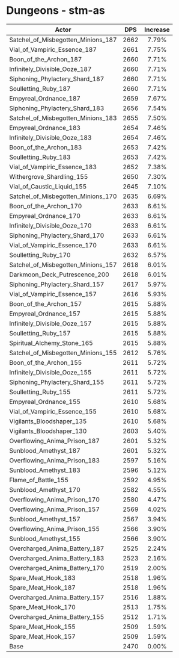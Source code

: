 # Dungeons - stm-as
| Actor | DPS | Increase |
|---|:---:|:---:|
|Satchel_of_Misbegotten_Minions_187|2662|7.79%|
|Vial_of_Vampiric_Essence_187|2661|7.75%|
|Boon_of_the_Archon_187|2660|7.71%|
|Infinitely_Divisible_Ooze_187|2660|7.71%|
|Siphoning_Phylactery_Shard_187|2660|7.71%|
|Soulletting_Ruby_187|2660|7.71%|
|Empyreal_Ordnance_187|2659|7.67%|
|Siphoning_Phylactery_Shard_183|2656|7.54%|
|Satchel_of_Misbegotten_Minions_183|2655|7.50%|
|Empyreal_Ordnance_183|2654|7.46%|
|Infinitely_Divisible_Ooze_183|2654|7.46%|
|Boon_of_the_Archon_183|2653|7.42%|
|Soulletting_Ruby_183|2653|7.42%|
|Vial_of_Vampiric_Essence_183|2652|7.38%|
|Withergrove_Shardling_155|2650|7.30%|
|Vial_of_Caustic_Liquid_155|2645|7.10%|
|Satchel_of_Misbegotten_Minions_170|2635|6.69%|
|Boon_of_the_Archon_170|2633|6.61%|
|Empyreal_Ordnance_170|2633|6.61%|
|Infinitely_Divisible_Ooze_170|2633|6.61%|
|Siphoning_Phylactery_Shard_170|2633|6.61%|
|Vial_of_Vampiric_Essence_170|2633|6.61%|
|Soulletting_Ruby_170|2632|6.57%|
|Satchel_of_Misbegotten_Minions_157|2618|6.01%|
|Darkmoon_Deck_Putrescence_200|2618|6.01%|
|Siphoning_Phylactery_Shard_157|2617|5.97%|
|Vial_of_Vampiric_Essence_157|2616|5.93%|
|Boon_of_the_Archon_157|2615|5.88%|
|Empyreal_Ordnance_157|2615|5.88%|
|Infinitely_Divisible_Ooze_157|2615|5.88%|
|Soulletting_Ruby_157|2615|5.88%|
|Spiritual_Alchemy_Stone_165|2615|5.88%|
|Satchel_of_Misbegotten_Minions_155|2612|5.76%|
|Boon_of_the_Archon_155|2611|5.72%|
|Infinitely_Divisible_Ooze_155|2611|5.72%|
|Siphoning_Phylactery_Shard_155|2611|5.72%|
|Soulletting_Ruby_155|2611|5.72%|
|Empyreal_Ordnance_155|2610|5.68%|
|Vial_of_Vampiric_Essence_155|2610|5.68%|
|Vigilants_Bloodshaper_135|2610|5.68%|
|Vigilants_Bloodshaper_130|2603|5.40%|
|Overflowing_Anima_Prison_187|2601|5.32%|
|Sunblood_Amethyst_187|2601|5.32%|
|Overflowing_Anima_Prison_183|2597|5.16%|
|Sunblood_Amethyst_183|2596|5.12%|
|Flame_of_Battle_155|2592|4.95%|
|Sunblood_Amethyst_170|2582|4.55%|
|Overflowing_Anima_Prison_170|2580|4.47%|
|Overflowing_Anima_Prison_157|2569|4.02%|
|Sunblood_Amethyst_157|2567|3.94%|
|Overflowing_Anima_Prison_155|2566|3.90%|
|Sunblood_Amethyst_155|2566|3.90%|
|Overcharged_Anima_Battery_187|2525|2.24%|
|Overcharged_Anima_Battery_183|2523|2.16%|
|Overcharged_Anima_Battery_170|2519|2.00%|
|Spare_Meat_Hook_183|2518|1.96%|
|Spare_Meat_Hook_187|2518|1.96%|
|Overcharged_Anima_Battery_157|2516|1.88%|
|Spare_Meat_Hook_170|2513|1.75%|
|Overcharged_Anima_Battery_155|2512|1.71%|
|Spare_Meat_Hook_155|2509|1.59%|
|Spare_Meat_Hook_157|2509|1.59%|
|Base|2470|0.00%|
